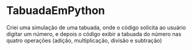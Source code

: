 # TabuadaEmPython
Criei uma simulação de uma tabuada, onde o código solicita ao usuário digitar um número, e depois o código exibir a tabuada do número nas quatro operações (adição, multiplicação, divisão e subtração)
